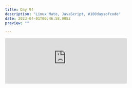 ```yaml
---
title: Day 94
description: "Linux Mate, JavaScript, #100daysofcode"
date: 2023-04-01T06:46:58.908Z
preview: ""

---
```

<iframe src="https://mastodontech.de/@larnius/110125575318553351/embed" class="mastodon-embed" style="max-width: 100%; border: 0" width="400" allowfullscreen="allowfullscreen"></iframe><script src="https://mastodontech.de/embed.js" async="async"></script>